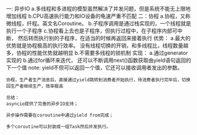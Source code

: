 一: 异步IO
	a.多线程和多进程的模型虽然解决了并发问题，但是系统不能无上限地增加线程
	b.CPU高速执行能力和IO设备的龟速严重不匹配
二：协程
	a.协程，又称微线程，纤程。英文名Coroutine。
	b.子程序调用是通过栈实现的，一个线程就是执行一个子程序
	c.协程看上去也是子程序，但执行过程中，在子程序内部可中断，
	  然后转而执行别的子程序，在适当的时候再返回来接着执行
	优势：
		a.最大的优势就是协程极高的执行效率。
		  没有线程切换的开销，和多线程比，线程数量越多，协程的性能优势就越明显
		b.不需要多线程的锁机制
	实现：
		a.通过generator实现的
		b.通过for循环来迭代，
		  还可以不断调用next()函数获取由yield语句返回的下一个值
	note: yield不但可以返回一个值，它还可以接收调用者发出的参数。
		  
	协程，生产者生产消息后，直接通过yield跳转到消费者开始执行，待消费者执行完毕后，切换回生产者继续生产，效率极高

	总结：
	asyncio提供了完善的异步IO支持；

	异步操作需要在coroutine中通过yield from完成；

	多个coroutine可以封装成一组Task然后并发执行。